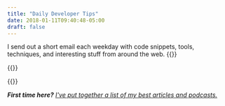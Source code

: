 ```yaml
---
title: "Daily Developer Tips"
date: 2018-01-11T09:40:48-05:00
draft: false
---
```


I send out a short email each weekday with code snippets, tools, techniques, and interesting stuff from around the web. {{<cta for="mc-subscribers">}}

{{<mailchimp>}}

{{<cta for="global">}}

*__First time here?__ [I've put together a list of my best articles and podcasts.](/start-here)*